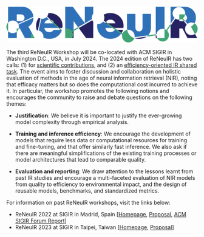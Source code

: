 ![logo](/assets/img/2024-logo.png)

The third ReNeuIR Workshop will be co-located with ACM SIGIR in Washington D.C., USA, in July 2024. The 2024 edition of ReNeuIR has two calls: (1) for [scientific contributions](cfp.html), and (2) an [efficiency-oriented IR shared task](shared_task.html). The event aims to foster discussion and collaboration  on holistic evaluation of methods in the age of neural information  retrieval (NIR), noting that efficacy matters but so does the computational cost incurred to achieve it. In particular, the workshop promotes the following notions and encourages the community to raise and debate questions on the following themes:


* **Justification**: We believe it is important to justify the ever-growing model complexity through empirical analysis.

* **Training and inference efficiency**: We encourage the development of
models that require less data or computational resources for training and
fine-tuning, and that offer similarly fast inference. We also ask if there
are meaningful simplifications of the existing training processes or model
architectures that lead to comparable quality.

* **Evaluation and reporting**: We draw attention to the lessons learnt
from past IR studies and encourage a multi-faceted evaluation of NIR models
from quality to efficiency to environmental impact, and the design of
reusable models, benchmarks, and standardized metrics.


For information on past ReNeuIR workshops, visit the links below:

* ReNeuIR 2022 at SIGIR in Madrid, Spain [[Homepage](/2022/),
[Proposal](https://doi.org/10.1145/3477495.3531704),
[ACM SIGIR Forum Report](https://dl.acm.org/doi/abs/10.1145/3582900.3582916)]
* ReNeuIR 2023 at SIGIR in Taipei, Taiwan [[Homepage](/reneuir-web/2023/),
[Proposal](https://doi.org/10.1145/3539618.3591922)]
